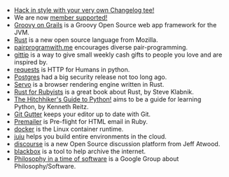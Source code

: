 * [Hack in style with your very own Changelog tee!](https://changelog.com/store)
* We are now [member supported!](https://changelog.com/membership)
* [Groovy on Grails](http://grails.org) is a Groovy Open Source web app framework for the JVM.
* [Rust](https://github.com/mozilla/rust) is a new open source language from Mozilla.
* [pairprogramwith.me](http://www.pairprogramwith.me/) encourages diverse pair-programming.
* [gittip](https://www.gittip.com) is a way to give small weekly cash gifts to people you love and are inspired by.
* [requests](http://python-requests.org) is HTTP for Humans in python.
* [Postgres](http://thechangelog.com/postgres-preps-for-a-big-security-release/) had a big security release not too long ago.
* [Servo](https://github.com/mozilla/servo) is a browser rendering engine written in Rust.
* [Rust for Rubyists](http://www.rustforrubyists.com/) is a great book about Rust, by Steve Klabnik.
* [The Hitchhiker's Guide to Python!](http://python-guide.org) aims to be a guide for learning Python, by Kenneth Reitz.
* [Git Gutter](http://thechangelog.com/get-git-all-up-in-your-gutter-with-git-gutter/) keeps your editor up to date with Git.
* [Premailer](http://premailer.dialect.ca/) is Pre-flight for HTML email in Ruby.
* [docker](https://github.com/dotcloud/docker) is the Linux container runtime.
* [juju](https://juju.ubuntu.com/) helps you build entire environments in the cloud.
* [discourse](http://www.discourse.org) is a new Open Source discussion platform from Jeff Atwood.
* [blackbox](https://github.com/kennethreitz/blackbox) is a tool to help archive the internet.
* [Philosophy in a time of software](https://groups.google.com/forum/#!forum/philosophy-in-a-time-of-software) is a Google Group about Philosophy/Software.